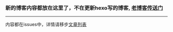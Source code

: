 ### 新的博客内容都放在这里了，不在更新hexo写的博客, [老博客传送门](http://letshare.github.io/)
-----------------------------------------------------
内容都在issues中，详情请移步[文章列表](https://github.com/letshare/blog/issues)
